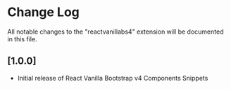 # Change Log

All notable changes to the "reactvanillabs4" extension will be documented in this file.

## [1.0.0]

- Initial release of React Vanilla Bootstrap v4 Components Snippets
